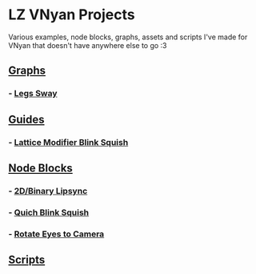 # LZ VNyan Projects
 Various examples, node blocks, graphs, assets and scripts I've made for VNyan that doesn't have anywhere else to go :3 

## [Graphs](./Graphs)
### - [Legs Sway](./Graphs/Legsway)
## [Guides](./Guides)
### - [Lattice Modifier Blink Squish](./Guides/Lattice-Modifier)
## [Node Blocks](./NodeBlocks)
### - [2D/Binary Lipsync](./NodeBlocks/2D-Lipsync)
### - [Quich Blink Squish](./NodeBlocks/Blink-Squish)
### - [Rotate Eyes to Camera](./NodeBlocks/Look-At-Camera)
## [Scripts](./Scripts)